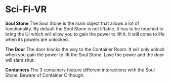 # Sci-Fi-VR

**Soul Stone**
The Soul Stone is the main object that allows a lot of functionality. By default the Soul Stone is not liftable. It has to be touched to bring the UI which will allow you to gain the power to lift it.
It will come to life when its powers are unlocked.

**The Door**
The door blocks the way to the Container Room. It will only unlock when you gain the power to lift the Soul Stone. Lose the power and the door will slam shut.

**Containers**
The 3 containers feature different interactions with the Soul Stone. Beware of Container C though.
